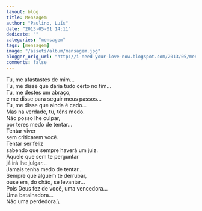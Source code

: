 ```yaml
---
layout: blog
title: Mensagem
author: "Paulino, Luís"
date: "2013-05-01 14:11"
dedicate: ""
categories: "mensagem"
tags: [mensagem]
image: "/assets/album/mensagem.jpg"
blogger_orig_url: "http://i-need-your-love-now.blogspot.com/2013/05/mensagem.html"
comments: false
---
```

Tu, me afastastes de mim...\
Tu, me disse que daria tudo certo no fim...\
Tu, me destes um abraço,\
e me disse para seguir meus passos...\
Tu, me disse que ainda é cedo...\
Mas na verdade, tu, téns medo.\
Não posso lhe culpar,\
por teres medo de tentar...\
Tentar viver\
sem criticarem você.\
Tentar ser feliz\
sabendo que sempre haverá um juiz.\
Aquele que sem te perguntar\
já irá lhe julgar...\
Jamais tenha medo de tentar...\
Sempre que alguém te derrubar,\
ouse em, do chão, se levantar...\
Pois Deus fez de você, uma vencedora...\
Uma batalhadora...\
Não uma perdedora.\
